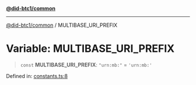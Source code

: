 [**@did-btc1/common**](../README.md)

***

[@did-btc1/common](../globals.md) / MULTIBASE\_URI\_PREFIX

# Variable: MULTIBASE\_URI\_PREFIX

> `const` **MULTIBASE\_URI\_PREFIX**: `"urn:mb:"` = `'urn:mb:'`

Defined in: [constants.ts:8](https://github.com/dcdpr/did-btc1-js/blob/751aedd75738c26882a2149e644ae32b9e424707/packages/common/src/constants.ts#L8)
